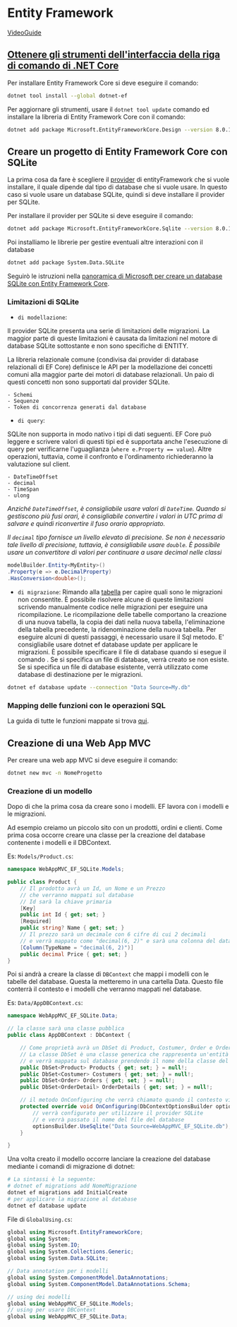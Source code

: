 # Entity Framework

[VideoGuide](https://www.youtube.com/playlist?list=PLdo4fOcmZ0oX7uTkjYwvCJDG2qhcSzwZ6)

## [Ottenere gli strumenti dell'interfaccia della riga di comando di .NET Core](https://learn.microsoft.com/it-it/ef/core/get-started/overview/install#get-the-net-core-cli-tools)

Per installare Entity Framework Core si deve eseguire il comando:

```bash
dotnet tool install --global dotnet-ef
```

Per aggiornare gli strumenti, usare il `dotnet tool update` comando ed installare la libreria di Entity Framework Core con il comando:

```bash
dotnet add package Microsoft.EntityFrameworkCore.Design --version 8.0.12
```

## Creare un progetto di Entity Framework Core con SQLite

La prima cosa da fare è scegliere il [provider](https://learn.microsoft.com/it-it/ef/core/providers/?tabs=dotnet-core-cli) di entityFramework che si vuole installare, il quale dipende dal tipo di database che si vuole usare. In questo caso si vuole usare un database SQLite, quindi si deve installare il provider per SQLite.

Per installare il provider per SQLite si deve eseguire il comando:

```bash
dotnet add package Microsoft.EntityFrameworkCore.Sqlite --version 8.0.12
```

Poi installiamo le librerie per gestire eventuali altre interazioni con il database

```bash
dotnet add package System.Data.SQLite
```

Seguirò le istruzioni nella [panoramica di Microsoft per creare un database SQLite con Entity Framework Core](https://learn.microsoft.com/it-it/ef/core/providers/sqlite/?tabs=dotnet-core-cli).

### Limitazioni di SQLite

- `di modellazione`:

Il provider SQLite presenta una serie di limitazioni delle migrazioni. La maggior parte di queste limitazioni è causata da limitazioni nel motore di database SQLite sottostante e non sono specifiche di ENTITY.

La libreria relazionale comune (condivisa dai provider di database relazionali di EF Core) definisce le API per la modellazione dei concetti comuni alla maggior parte dei motori di database relazionali. Un paio di questi concetti non sono supportati dal provider SQLite.

    - Schemi
    - Sequenze
    - Token di concorrenza generati dal database

- `di query`:

SQLite non supporta in modo nativo i tipi di dati seguenti. EF Core può leggere e scrivere valori di questi tipi ed è supportata anche l'esecuzione di query per verificarne l'uguaglianza (`where e.Property == value`). Altre operazioni, tuttavia, come il confronto e l'ordinamento richiederanno la valutazione sul client.

    - DateTimeOffset
    - decimal
    - TimeSpan
    - ulong

*Anziché `DateTimeOffset`, è consigliabile usare valori di `DateTime`. Quando si gestiscono più fusi orari, è consigliabile convertire i valori in UTC prima di salvare e quindi riconvertire il fuso orario appropriato.*

*Il `decimal` tipo fornisce un livello elevato di precisione. Se non è necessario tale livello di precisione, tuttavia, è consigliabile usare `double`. È possibile usare un convertitore di valori per continuare a usare decimal nelle classi*

```csharp
modelBuilder.Entity<MyEntity>()
.Property(e => e.DecimalProperty)
.HasConversion<double>();
```

- `di migrazione`: Rimando alla [tabella](https://learn.microsoft.com/it-it/ef/core/providers/sqlite/limitations#migrations-limitations) per capire quali sono le migrazioni non consentite. È possibile risolvere alcune di queste limitazioni scrivendo manualmente codice nelle migrazioni per eseguire una ricompilazione. Le ricompilazione delle tabelle comportano la creazione di una nuova tabella, la copia dei dati nella nuova tabella, l'eliminazione della tabella precedente, la ridenominazione della nuova tabella. Per eseguire alcuni di questi passaggi, è necessario usare il Sql metodo. E' consigliabile usare dotnet ef database update per applicare le migrazioni. È possibile specificare il file di database quando si esegue il comando . Se si specifica un file di database, verrà creato se non esiste. Se si specifica un file di database esistente, verrà utilizzato come database di destinazione per le migrazioni.

```bash
dotnet ef database update --connection "Data Source=My.db"
```

### Mapping delle funzioni con le operazioni SQL

La guida di tutte le funzioni mappate si trova [qui](https://learn.microsoft.com/it-it/ef/core/providers/sqlite/functions).

## Creazione di una Web App MVC

Per creare una web app MVC si deve eseguire il comando:

```bash
dotnet new mvc -n NomeProgetto
```

### Creazione di un modello

Dopo di che la prima cosa da creare sono i modelli. EF lavora con i modelli e le migrazioni.

Ad esempio creiamo un piccolo sito con un prodotti, ordini e clienti. Come prima cosa occorre creare una classe per la creazione del database contenente i modelli e il DBContext.

Es: `Models/Product.cs`:

```csharp
namespace WebAppMVC_EF_SQLite.Models;

public class Product {
    // Il prodotto avrà un Id, un Nome e un Prezzo
    // che verranno mappati sul database
    // Id sarà la chiave primaria
    [Key]
    public int Id { get; set; }
    [Required]
    public string? Name { get; set; }
    // Il prezzo sarà un decimale con 6 cifre di cui 2 decimali
    // e verrà mappato come "decimal(6, 2)" e sarà una colonna del database con un tipo specifico
    [Column(TypeName = "decimal(6, 2)")]
    public decimal Price { get; set; }
}
```

Poi si andrà a creare la classe di `DBContext` che mappi i modelli con le tabelle del database. Questa la metteremo in una cartella Data. Questo file conterrà il contesto e i modelli che verranno mappati nel database.

Es: `Data/AppDBContext.cs`:

```csharp
namespace WebAppMVC_EF_SQLite.Data;

// la classe sarà una classe pubblica
public class AppDBContext : DbContext {

    // Come proprietà avrà un DbSet di Product, Costumer, Order e OrderDetail
    // La classe DbSet è una classe generica che rappresenta un'entità del database
    // e verrà mappata sul database prendendo il nome della classe del modello.
    public DbSet<Product> Products { get; set; } = null!;
    public DbSet<Costumer> Costumers { get; set; } = null!;
    public DbSet<Order> Orders { get; set; } = null!;
    public DbSet<OrderDetail> OrderDetails { get; set; } = null!;

    // il metodo OnConfiguring che verrà chiamato quando il contesto viene configurato
    protected override void OnConfiguring(DbContextOptionsBuilder optionsBuilder) {
        // verrà configurato per utilizzare il provider SQLite
        // e verrà passato il nome del file del database
        optionsBuilder.UseSqlite("Data Source=WebAppMVC_EF_SQLite.db");
    }

}
```

Una volta creato il modello occorre lanciare la creazione del database mediante i comandi di migrazione di dotnet:

```bash
# La sintassi è la seguente:
# dotnet ef migrations add NomeMigrazione
dotnet ef migrations add InitialCreate
# per applicare la migrazione al database
dotnet ef database update
```

File di `GlobalUsing.cs`:

```csharp
global using Microsoft.EntityFrameworkCore;
global using System;
global using System.IO;
global using System.Collections.Generic;
global using System.Data.SQLite;

// Data annotation per i modelli
global using System.ComponentModel.DataAnnotations;
global using System.ComponentModel.DataAnnotations.Schema;

// using dei modelli
global using WebAppMVC_EF_SQLite.Models;
// using per usare DBContext
global using WebAppMVC_EF_SQLite.Data;
```